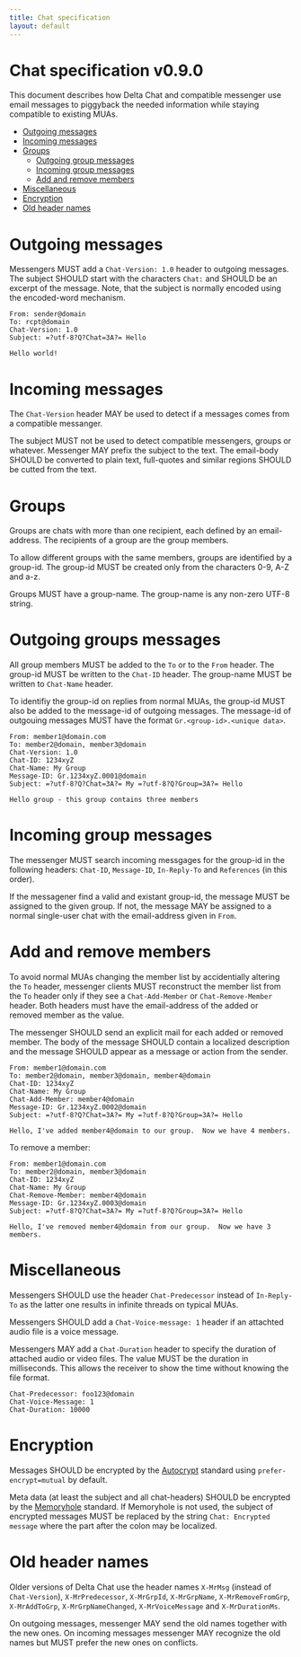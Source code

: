 ```yaml
---
title: Chat specification
layout: default
---
```



# Chat specification v0.9.0

This document describes how Delta Chat and compatible messenger use
email messages to piggyback the needed information while staying compatible to existing MUAs.

- [Outgoing messages](#outgoing-messages)
- [Incoming messages](#incoming-messages)
- [Groups](#groups)
    - [Outgoing group messages](#outgoing-group-messages)
    - [Incoming group messages](#incoming-group-messages)
    - [Add and remove members](#add-and-remove-members)
- [Miscellaneous](#miscellaneous)
- [Encryption](#encryption)
- [Old header names](#old-header-names)


# Outgoing messages

Messengers MUST add a `Chat-Version: 1.0` header to outgoing messages.
The subject SHOULD start with the characters `Chat:` and SHOULD be an excerpt of the message.
Note, that the subject is normally encoded using the encoded-word mechanism.

    From: sender@domain
    To: rcpt@domain
    Chat-Version: 1.0
    Subject: =?utf-8?Q?Chat=3A?= Hello
    
    Hello world!


# Incoming messages

The `Chat-Version` header MAY be used to detect if a messages comes from a compatible messanger.

The subject MUST not be used to detect compatible messengers, groups or whatever. Messenger MAY prefix the subject to the text.
The email-body SHOULD be converted to plain text, full-quotes and similar regions SHOULD be cutted from the text.


# Groups

Groups are chats with more than one recipient, each defined by an email-address.
The recipients of a group are the group members.

To allow different groups with the same members, groups are identified by a group-id.
The group-id MUST be created only from the characters 0-9, A-Z and a-z.

Groups MUST have a group-name. The group-name is any non-zero UTF-8 string.


# Outgoing groups messages

All group members MUST be added to the `To` or to the `From` header. 
The group-id MUST be written to the `Chat-ID` header.
The group-name MUST be written to `Chat-Name` header.

To identifiy the group-id on replies from normal MUAs, the group-id MUST also be added to
the message-id of outgoing messages.  The message-id of outgouing messages MUST have the 
format `Gr.<group-id>.<unique data>`.

    From: member1@domain.com
    To: member2@domain, member3@domain
    Chat-Version: 1.0
    Chat-ID: 1234xyZ
    Chat-Name: My Group
    Message-ID: Gr.1234xyZ.0001@domain
    Subject: =?utf-8?Q?Chat=3A?= My =?utf-8?Q?Group=3A?= Hello
    
    Hello group - this group contains three members

# Incoming group messages

The messenger MUST search incoming messgages for the group-id in the following headers: `Chat-ID`,
`Message-ID`, `In-Reply-To` and `References` (in this order).

If the messagener find a valid and existant group-id, the message MUST be assigned to the given group. If not,
the message MAY be assigned to a normal single-user chat with the email-address given in `From`.


# Add and remove members 

To avoid normal MUAs changing the member list by accidentially altering the `To` header, messenger clients
MUST reconstruct the member list from the `To` header only if they see a `Chat-Add-Member` or `Chat-Remove-Member` header.
Both headers must have the email-address of the added or removed member as the value.

The messenger SHOULD send an explicit mail for each added or removed member. The body of the message SHOULD contain a localized description and the message SHOULD
appear as a message or action from the sender.

    From: member1@domain.com
    To: member2@domain, member3@domain, member4@domain
    Chat-ID: 1234xyZ
    Chat-Name: My Group
    Chat-Add-Member: member4@domain
    Message-ID: Gr.1234xyZ.0002@domain
    Subject: =?utf-8?Q?Chat=3A?= My =?utf-8?Q?Group=3A?= Hello
        
    Hello, I've added member4@domain to our group.  Now we have 4 members.

To remove a member: 

    From: member1@domain.com
    To: member2@domain, member3@domain
    Chat-ID: 1234xyZ
    Chat-Name: My Group
    Chat-Remove-Member: member4@domain
    Message-ID: Gr.1234xyZ.0003@domain
    Subject: =?utf-8?Q?Chat=3A?= My =?utf-8?Q?Group=3A?= Hello
        
    Hello, I've removed member4@domain from our group.  Now we have 3 members.


# Miscellaneous

Messengers SHOULD use the header `Chat-Predecessor` instead of `In-Reply-To` as
the latter one results in infinite threads on typical MUAs.

Messengers SHOULD add a `Chat-Voice-message: 1` header if an attachted audio file is a voice message.

Messengers MAY add a `Chat-Duration` header to specify the duration of attached audio or video files. 
The value MUST be the duration in milliseconds.
This allows the receiver to show the time without knowing the file format.

    Chat-Predecessor: foo123@domain
    Chat-Voice-Message: 1
    Chat-Duration: 10000

# Encryption

Messages SHOULD be encrypted by the [Autocrypt](https://autocrypt.org) standard using `prefer-encrypt=mutual` by default.

Meta data (at least the subject and all chat-headers) SHOULD be encrypted by the [Memoryhole](http://modernpgp.org/memoryhole/) standard. 
If Memoryhole is not used, the subject of encrypted messages MUST be replaced by the string 
`Chat: Encrypted message` where the part after the colon may be localized.


# Old header names

Older versions of Delta Chat use the header names `X-MrMsg` (instead of `Chat-Version`), `X-MrPredecessor`, `X-MrGrpId`, `X-MrGrpName`,
`X-MrRemoveFromGrp`, `X-MrAddToGrp`, `X-MrGrpNameChanged`, `X-MrVoiceMessage` and `X-MrDurationMs`.

On outgoing messages, messenger MAY send the old names together with the new ones.
On incoming messages messenger MAY recognize the old names but MUST prefer the new ones on conflicts.


